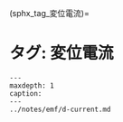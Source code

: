(sphx_tag_変位電流)=
# タグ: 変位電流

```{toctree}
---
maxdepth: 1
caption: 
---
../notes/emf/d-current.md
```
